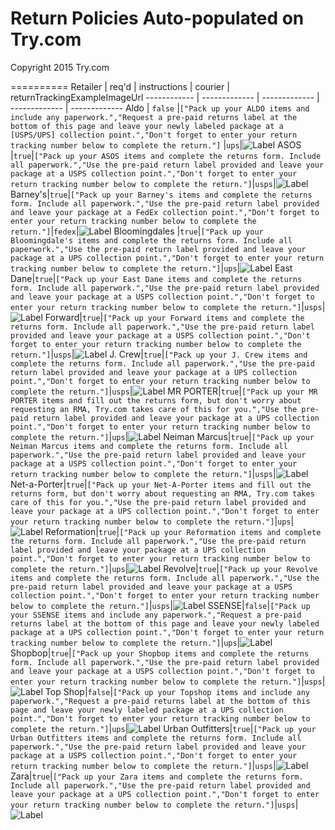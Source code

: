 # Return Policies Auto-populated on Try.com

Copyright 2015 Try.com

==========
Retailer | req'd | instructions | courier | returnTrackingExampleImageUrl
------------ | ------------- | ------------- | ------------- | -------------
Aldo | `false` |`["Pack up your ALDO items and include any paperwork.","Request a pre-paid returns label at the bottom of this page and leave your newly labeled package at a [USPS/UPS] collection point.","Don't forget to enter your return tracking number below to complete the return."]` |`ups`|![Label](https://brandid.s3.amazonaws.com/returns/aldo.png?v=1)
ASOS |`true`|`["Pack up your ASOS items and complete the returns form. Include all paperwork.","Use the pre-paid return label provided and leave your package at a USPS collection point.","Don't forget to enter your return tracking number below to complete the return."]`|`usps`|![Label](https://brandid.s3.amazonaws.com/returns/asos.png?v=1)
Barney's|`true`|`["Pack up your Barney's items and complete the returns form. Include all paperwork.","Use the pre-paid return label provided and leave your package at a FedEx collection point.","Don't forget to enter your return tracking number below to complete the return."]`|`fedex`|![Label](https://brandid.s3.amazonaws.com/returns/barneys.png?v=1)
Bloomingdales |`true`|`["Pack up your Bloomingdale's items and complete the returns form. Include all paperwork.","Use the pre-paid return label provided and leave your package at a UPS collection point.","Don't forget to enter your return tracking number below to complete the return."]`|`ups`|![Label](https://brandid.s3.amazonaws.com/returns/bloomingdales.png?v=1)
East Dane|`true`|`["Pack up your East Dane items and complete the returns form. Include all paperwork.","Use the pre-paid return label provided and leave your package at a USPS collection point.","Don't forget to enter your return tracking number below to complete the return."]`|`usps`|![Label](https://brandid.s3.amazonaws.com/returns/eastDane.png?v=1)
Forward|`true`|`["Pack up your Forward items and complete the returns form. Include all paperwork.","Use the pre-paid return label provided and leave your package at a USPS collection point.","Don't forget to enter your return tracking number below to complete the return."]`|`usps`|![Label](https://brandid.s3.amazonaws.com/returns/fwrd.png?v=1)
J. Crew|`true`|`["Pack up your J. Crew items and complete the returns form. Include all paperwork.","Use the pre-paid return label provided and leave your package at a UPS collection point.","Don't forget to enter your return tracking number below to complete the return."]`|`usps`|![Label](https://brandid.s3.amazonaws.com/returns/jCrew.png?v=1)
MR PORTER|`true`|`["Pack up your MR PORTER items and fill out the returns form, but don't worry about requesting an RMA, Try.com takes care of this for you.","Use the pre-paid return label provided and leave your package at a UPS collection point.","Don't forget to enter your return tracking number below to complete the return."]`|`ups`|![Label](https://brandid.s3.amazonaws.com/returns/mrPorter.png?v=1)
Neiman Marcus|`true`|`["Pack up your Neiman Marcus items and complete the returns form. Include all paperwork.","Use the pre-paid return label provided and leave your package at a USPS collection point.","Don't forget to enter your return tracking number below to complete the return."]`|`usps`|![Label](https://brandid.s3.amazonaws.com/returns/neiman-marcus.png?v=1)
Net-a-Porter|`true`|`["Pack up your Net-A-Porter items and fill out the returns form, but don't worry about requesting an RMA, Try.com takes care of this for you.","Use the pre-paid return label provided and leave your package at a UPS collection point.","Don't forget to enter your return tracking number below to complete the return."]`|`ups`|![Label](https://brandid.s3.amazonaws.com/returns/netAPorter.png?v=1)
Reformation|`true`|`["Pack up your Reformation items and complete the returns form. Include all paperwork.","Use the pre-paid return label provided and leave your package at a UPS collection point.","Don't forget to enter your return tracking number below to complete the return."]`|`ups`|![Label](https://brandid.s3.amazonaws.com/returns/reformation.png?v=1)
Revolve|`true`|`["Pack up your Revolve items and complete the returns form. Include all paperwork.","Use the pre-paid return label provided and leave your package at a USPS collection point.","Don't forget to enter your return tracking number below to complete the return."]`|`usps`|![Label](https://brandid.s3.amazonaws.com/returns/revolve.png?v=1)
SSENSE|`false`|`["Pack up your SSENSE items and include any paperwork.","Request a pre-paid returns label at the bottom of this page and leave your newly labeled package at a UPS collection point.","Don't forget to enter your return tracking number below to complete the return."]`|`ups`|![Label](https://brandid.s3.amazonaws.com/returns/ssense.png?v=1)
Shopbop|`true`|`["Pack up your Shopbop items and complete the returns form. Include all paperwork.","Use the pre-paid return label provided and leave your package at a USPS collection point.","Don't forget to enter your return tracking number below to complete the return."]`|`usps`|![Label](https://brandid.s3.amazonaws.com/returns/shopbop.png?v=1)
Top Shop|`false`|`["Pack up your Topshop items and include any paperwork.","Request a pre-paid returns label at the bottom of this page and leave your newly labeled package at a UPS collection point.","Don't forget to enter your return tracking number below to complete the return."]`|`ups`|![Label](https://brandid.s3.amazonaws.com/returns/topshop.png?v=1)
Urban Outfitters|`true`|`["Pack up your Urban Outfitters items and complete the returns form. Include all paperwork.","Use the pre-paid return label provided and leave your package at a USPS collection point.","Don't forget to enter your return tracking number below to complete the return."]`|`usps`|![Label](https://brandid.s3.amazonaws.com/returns/urban-outfitters.png?v=1)
Zara|`true`|`["Pack up your Zara items and complete the returns form. Include all paperwork.","Use the pre-paid return label provided and leave your package at a UPS collection point.","Don't forget to enter your return tracking number below to complete the return."]`|`usps`|![Label](https://brandid.s3.amazonaws.com/returns/zara.png?v=1)
